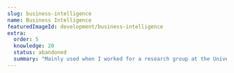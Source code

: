 ```yaml
---
slug: business-intelligence
name: Business Intelligence
featuredImageId: development/business-intelligence
extra:
  order: 5
  knowledge: 20
  status: abandoned
  summary: "Mainly used when I worked for a research group at the University, I forgot everything afterwards though (:"
---
```

